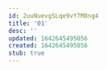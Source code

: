 ```yaml
---
id: 2uuNuevgSLqe9vY7M8ng4
title: '01'
desc: ''
updated: 1642645495056
created: 1642645495056
stub: true
---
```


